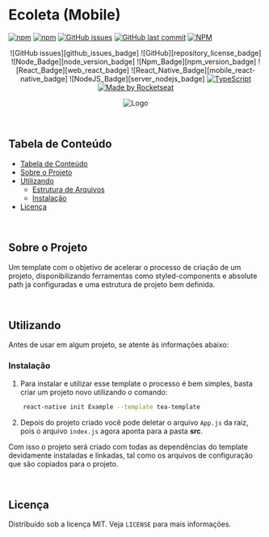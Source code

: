 # Ecoleta (Mobile)

<!-- PROJECT SHIELDS -->

[![npm](https://img.shields.io/npm/v/ecoleta-mobile.svg?label=npm%20package)](https://www.npmjs.com/package/ecoleta-mobile)
[![npm](https://img.shields.io/npm/dt/ecoleta-mobile.svg)](https://www.npmjs.com/package/ecoleta-mobile)
[![GitHub issues](https://img.shields.io/github/issues-raw/CarlosETB/ecoleta-mobile.svg)](https://github.com/CarlosETB/ecoleta-mobile/issues)
[![GitHub last commit](https://img.shields.io/github/last-commit/CarlosETB/ecoleta-mobile.svg)](https://github.com/CarlosETB/ecoleta-mobile/commits/master)
[![NPM](https://img.shields.io/npm/l/ecoleta-mobile.svg)](https://choosealicense.com/licenses/mit/)

<div align="center">

![GitHub issues][github_issues_badge] ![GitHub][repository_license_badge] ![Node_Badge][node_version_badge] ![Npm_Badge][npm_version_badge] ![React_Badge][web_react_badge] ![React_Native_Badge][mobile_react-native_badge] ![NodeJS_Badge][server_nodejs_badge] [![TypeScript](https://badges.frapsoft.com/typescript/code/typescript.png?v=101)](https://github.com/ellerbrock/typescript-badges/)
  <a href="https://rocketseat.com.br">
    <img alt="Made by Rocketseat" src="https://img.shields.io/badge/made%20by-Rocketseat-%237519C1">
  </a>

</div>

<!-- PROJECT LOGO -->

<p align="center">
    <img src="https://i.imgur.com/XPQWFy6.png" alt="Logo">
</p>

<br />

<!-- TABLE OF CONTENTS -->

## Tabela de Conteúdo

- [Tabela de Conteúdo](#tabela-de-conte%C3%BAdo)
- [Sobre o Projeto](#sobre-o-projeto)
- [Utilizando](#utilizando)
  - [Estrutura de Arquivos](#estrutura-de-arquivos)
  - [Instalação](#instala%C3%A7%C3%A3o)
- [Licença](#licen%C3%A7a)


<br />

<!-- ABOUT THE PROJECT -->

## Sobre o Projeto

Um template com o objetivo de acelerar o processo de criação de um projeto, disponibilizando ferramentas como styled-components e absolute path ja configuradas e uma estrutura de projeto bem definida.

<br />

<!-- USING -->

## Utilizando

Antes de usar em algum projeto, se atente às informações abaixo:

### Instalação

1. Para instalar e utilizar esse template o processo é bem simples, basta criar um projeto novo utilizando o comando:

```sh
    react-native init Example --template tea-template
```

2. Depois do projeto criado você pode deletar o arquivo `App.js` da raiz, pois o arquivo `index.js` agora aponta para a pasta **src**.

Com isso o projeto será criado com todas as dependências do template devidamente instaladas e linkadas, tal como os arquivos de configuração que são copiados para o projeto.

<br />

<!-- LICENSE -->

## Licença

Distribuído sob a licença MIT. Veja `LICENSE` para mais informações.
